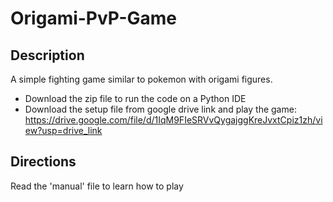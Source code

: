 # Origami-PvP-Game

  ## Description
  A simple fighting game similar to pokemon with origami figures.
  * Download the zip file to run the code on a Python IDE
  * Download the setup file from google drive link and play the game: https://drive.google.com/file/d/1IqM9FIeSRVvQygajggKreJvxtCpiz1zh/view?usp=drive_link
  
  ## Directions
  Read the 'manual' file to learn how to play
